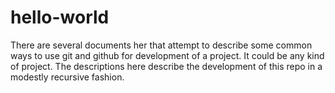 # hello-world

There are several documents her that attempt to describe some common ways to use git and github for development of a project. It could be any kind of project. The descriptions here describe the development of this repo in a modestly recursive fashion.